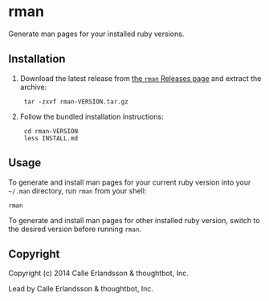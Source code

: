 rman
====

Generate man pages for your installed ruby versions.

Installation
------------

1. Download the latest release from [the `rman` Releases
   page](https://github.com/thoughtbot/rman/releases) and extract the archive:

        tar -zxvf rman-VERSION.tar.gz

2. Follow the bundled installation instructions:

        cd rman-VERSION
        less INSTALL.md

Usage
-----

To generate and install man pages for your current ruby version into your
`~/.man` directory, run `rman` from your shell:

    rman

To generate and install man pages for other installed ruby version, switch to
the desired version before running `rman`.

Copyright
---------

Copyright (c) 2014 Calle Erlandsson & thoughtbot, Inc.

Lead by Calle Erlandsson & thoughtbot, Inc.
